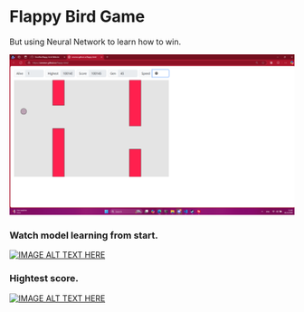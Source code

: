 # Flappy Bird Game
 But using Neural Network to learn how to win.

[![IMAGE ALT TEXT HERE](https://github.com/ZeveNor/flappy-bird/blob/main/image/img.png?raw=true)](https://github.com/ZeveNor/flappy-bird/blob/main/image/img.png?raw=true)

### Watch model learning from start.

[![IMAGE ALT TEXT HERE](https://img.youtube.com/vi/lWMgV1qD3y8/0.jpg)](https://www.youtube.com/watch?v=lWMgV1qD3y8)


### Hightest score.

[![IMAGE ALT TEXT HERE](https://img.youtube.com/vi/6ZmfrgC-uo8/0.jpg)](https://www.youtube.com/watch?v=6ZmfrgC-uo8)

 